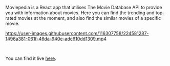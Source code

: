 Moviepedia is a React app that utilises The Movie Database API to provide you with information about movies.
Here you can find the trending and top-rated movies at the moment, and also find the similar movies of a specific movie.

https://user-images.githubusercontent.com/116307758/224581287-1496a381-061f-46da-940e-adc610dd1309.mp4

<br/>

You can find it live [here](https://danielmsrodrigues.github.io/moviepedia).
